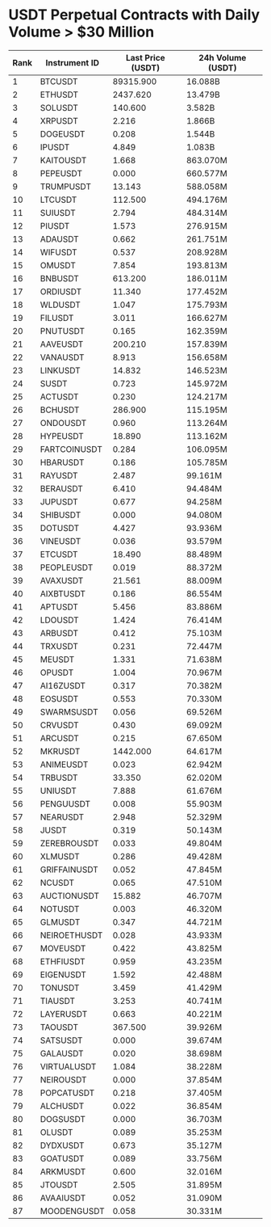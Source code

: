 # USDT Perpetual Contracts with Daily Volume > $30 Million

| Rank | Instrument ID | Last Price (USDT) | 24h Volume (USDT) |
|------|---------------|-------------------|-------------------|
| 1 | BTCUSDT | 89315.900 | 16.088B |
| 2 | ETHUSDT | 2437.620 | 13.479B |
| 3 | SOLUSDT | 140.600 | 3.582B |
| 4 | XRPUSDT | 2.216 | 1.866B |
| 5 | DOGEUSDT | 0.208 | 1.544B |
| 6 | IPUSDT | 4.849 | 1.083B |
| 7 | KAITOUSDT | 1.668 | 863.070M |
| 8 | PEPEUSDT | 0.000 | 660.577M |
| 9 | TRUMPUSDT | 13.143 | 588.058M |
| 10 | LTCUSDT | 112.500 | 494.176M |
| 11 | SUIUSDT | 2.794 | 484.314M |
| 12 | PIUSDT | 1.573 | 276.915M |
| 13 | ADAUSDT | 0.662 | 261.751M |
| 14 | WIFUSDT | 0.537 | 208.928M |
| 15 | OMUSDT | 7.854 | 193.813M |
| 16 | BNBUSDT | 613.200 | 186.011M |
| 17 | ORDIUSDT | 11.340 | 177.452M |
| 18 | WLDUSDT | 1.047 | 175.793M |
| 19 | FILUSDT | 3.011 | 166.627M |
| 20 | PNUTUSDT | 0.165 | 162.359M |
| 21 | AAVEUSDT | 200.210 | 157.839M |
| 22 | VANAUSDT | 8.913 | 156.658M |
| 23 | LINKUSDT | 14.832 | 146.523M |
| 24 | SUSDT | 0.723 | 145.972M |
| 25 | ACTUSDT | 0.230 | 124.217M |
| 26 | BCHUSDT | 286.900 | 115.195M |
| 27 | ONDOUSDT | 0.960 | 113.264M |
| 28 | HYPEUSDT | 18.890 | 113.162M |
| 29 | FARTCOINUSDT | 0.284 | 106.095M |
| 30 | HBARUSDT | 0.186 | 105.785M |
| 31 | RAYUSDT | 2.487 | 99.161M |
| 32 | BERAUSDT | 6.410 | 94.484M |
| 33 | JUPUSDT | 0.677 | 94.258M |
| 34 | SHIBUSDT | 0.000 | 94.080M |
| 35 | DOTUSDT | 4.427 | 93.936M |
| 36 | VINEUSDT | 0.036 | 93.579M |
| 37 | ETCUSDT | 18.490 | 88.489M |
| 38 | PEOPLEUSDT | 0.019 | 88.372M |
| 39 | AVAXUSDT | 21.561 | 88.009M |
| 40 | AIXBTUSDT | 0.186 | 86.554M |
| 41 | APTUSDT | 5.456 | 83.886M |
| 42 | LDOUSDT | 1.424 | 76.414M |
| 43 | ARBUSDT | 0.412 | 75.103M |
| 44 | TRXUSDT | 0.231 | 72.447M |
| 45 | MEUSDT | 1.331 | 71.638M |
| 46 | OPUSDT | 1.004 | 70.967M |
| 47 | AI16ZUSDT | 0.317 | 70.382M |
| 48 | EOSUSDT | 0.553 | 70.330M |
| 49 | SWARMSUSDT | 0.056 | 69.526M |
| 50 | CRVUSDT | 0.430 | 69.092M |
| 51 | ARCUSDT | 0.215 | 67.650M |
| 52 | MKRUSDT | 1442.000 | 64.617M |
| 53 | ANIMEUSDT | 0.023 | 62.942M |
| 54 | TRBUSDT | 33.350 | 62.020M |
| 55 | UNIUSDT | 7.888 | 61.676M |
| 56 | PENGUUSDT | 0.008 | 55.903M |
| 57 | NEARUSDT | 2.948 | 52.329M |
| 58 | JUSDT | 0.319 | 50.143M |
| 59 | ZEREBROUSDT | 0.033 | 49.804M |
| 60 | XLMUSDT | 0.286 | 49.428M |
| 61 | GRIFFAINUSDT | 0.052 | 47.845M |
| 62 | NCUSDT | 0.065 | 47.510M |
| 63 | AUCTIONUSDT | 15.882 | 46.707M |
| 64 | NOTUSDT | 0.003 | 46.320M |
| 65 | GLMUSDT | 0.347 | 44.721M |
| 66 | NEIROETHUSDT | 0.028 | 43.933M |
| 67 | MOVEUSDT | 0.422 | 43.825M |
| 68 | ETHFIUSDT | 0.959 | 43.235M |
| 69 | EIGENUSDT | 1.592 | 42.488M |
| 70 | TONUSDT | 3.459 | 41.429M |
| 71 | TIAUSDT | 3.253 | 40.741M |
| 72 | LAYERUSDT | 0.663 | 40.221M |
| 73 | TAOUSDT | 367.500 | 39.926M |
| 74 | SATSUSDT | 0.000 | 39.674M |
| 75 | GALAUSDT | 0.020 | 38.698M |
| 76 | VIRTUALUSDT | 1.084 | 38.228M |
| 77 | NEIROUSDT | 0.000 | 37.854M |
| 78 | POPCATUSDT | 0.218 | 37.405M |
| 79 | ALCHUSDT | 0.022 | 36.854M |
| 80 | DOGSUSDT | 0.000 | 36.703M |
| 81 | OLUSDT | 0.089 | 35.253M |
| 82 | DYDXUSDT | 0.673 | 35.127M |
| 83 | GOATUSDT | 0.089 | 33.756M |
| 84 | ARKMUSDT | 0.600 | 32.016M |
| 85 | JTOUSDT | 2.505 | 31.895M |
| 86 | AVAAIUSDT | 0.052 | 31.090M |
| 87 | MOODENGUSDT | 0.058 | 30.331M |
